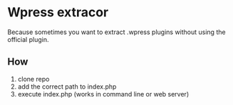 # Wpress extracor

Because sometimes you want to extract .wpress plugins without using the official plugin.

## How

1. clone repo
2. add the correct path to index.php
3. execute index.php (works in command line or web server)
